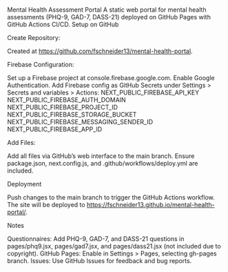 #
Mental Health Assessment Portal
A static web portal for mental health assessments (PHQ-9, GAD-7, DASS-21) deployed on GitHub Pages with GitHub Actions CI/CD.
Setup on GitHub

Create Repository:

Created at https://github.com/fschneider13/mental-health-portal.

Firebase Configuration:

Set up a Firebase project at console.firebase.google.com.
Enable Google Authentication.
Add Firebase config as GitHub Secrets under Settings > Secrets and variables > Actions:
NEXT_PUBLIC_FIREBASE_API_KEY
NEXT_PUBLIC_FIREBASE_AUTH_DOMAIN
NEXT_PUBLIC_FIREBASE_PROJECT_ID
NEXT_PUBLIC_FIREBASE_STORAGE_BUCKET
NEXT_PUBLIC_FIREBASE_MESSAGING_SENDER_ID
NEXT_PUBLIC_FIREBASE_APP_ID

Add Files:

Add all files via GitHub’s web interface to the main branch.
Ensure package.json, next.config.js, and .github/workflows/deploy.yml are included.

Deployment

Push changes to the main branch to trigger the GitHub Actions workflow.
The site will be deployed to https://fschneider13.github.io/mental-health-portal/.

Notes

Questionnaires: Add PHQ-9, GAD-7, and DASS-21 questions in pages/phq9.jsx, pages/gad7.jsx, and pages/dass21.jsx (not included due to copyright).
GitHub Pages: Enable in Settings > Pages, selecting gh-pages branch.
Issues: Use GitHub Issues for feedback and bug reports.
